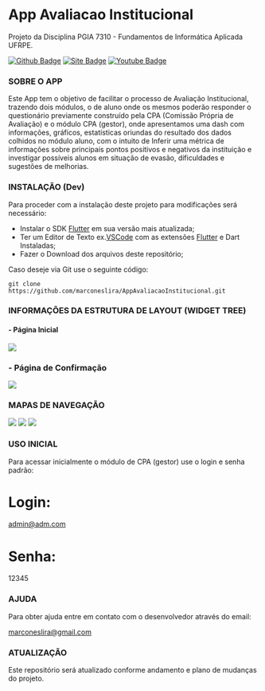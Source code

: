 # App Avaliacao Institucional
Projeto da Disciplina PGIA 7310 - Fundamentos de Informática Aplicada UFRPE.

[![Github Badge](https://img.shields.io/badge/-Github-000?style=flat-square&logo=Github&logoColor=white&link=https://github.com/marconeslira)](https://github.com/marconeslira)
[![Site Badge](https://img.shields.io/badge/-DLiraTI-ff0000?style=flat-square&labelColor=ff0000&logo=site&logoColor=white&link=http://dlirati.com.br)](http://dlirati.com.br)
[![Youtube Badge](https://img.shields.io/badge/-YouTube-ff0000?style=flat-square&labelColor=ff0000&logo=youtube&logoColor=white&link=https://www.youtube.com/marconeslira)](https://www.youtube.com/marconeslira)

### SOBRE O APP
   Este App tem o objetivo de facilitar o processo de Avaliação Institucional, trazendo dois módulos, o de aluno onde os mesmos poderão responder o questionário previamente construído pela CPA (Comissão Própria de Avaliação) e o módulo CPA (gestor), onde apresentamos uma dash com informações, gráficos, estatísticas oriundas do resultado dos dados colhidos no módulo aluno, com o intuito de Inferir uma métrica de informações sobre principais pontos positivos e negativos da instituição e investigar possíveis alunos em situação de evasão, dificuldades e sugestões de melhorias. 

### INSTALAÇÃO (Dev)
  Para proceder com a instalação deste projeto para modificações será necessário:

  * Instalar o SDK [Flutter](https:\\flutter.dev) em sua versão mais atualizada;
  * Ter um Editor de Texto ex.[VSCode](https://code.visualstudio.com/) com as extensões [Flutter](https:\\flutter.dev) e Dart Instaladas;
  * Fazer o Download dos arquivos deste repositório;

  Caso deseje via Git use o seguinte código:

  ```git clone https://github.com/marconeslira/AppAvaliacaoInstitucional.git```

### INFORMAÇÕES DA ESTRUTURA DE LAYOUT (WIDGET TREE)

#### - Página Inicial
![](assets/imagens/diagramaloginpage.png)

### - Página de Confirmação
![](assets/imagens/diagramaConfirmPage.png)

### MAPAS DE NAVEGAÇÃO
![](assets/imagens/mapa1.PNG)
![](assets/imagens/mapa2.PNG)
![](assets/imagens/mapa3.PNG)


### USO INICIAL

  Para acessar inicialmente o módulo de CPA (gestor) use o login e senha padrão:

  # Login: 
  admin@adm.com
  # Senha: 
  12345

### AJUDA

  Para obter ajuda entre em contato com o desenvolvedor através do email: 

  marconeslira@gmail.com

### ATUALIZAÇÃO

  Este repositório será atualizado conforme andamento e plano de mudanças do projeto.